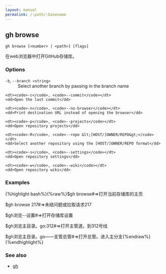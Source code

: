 ```yaml
---
layout: manual
permalink: /:path/:basename
---
```


## gh browse

```
gh browse [<number> | <path>] [flags]
```

在web浏览器中打开GitHub存储库。

### Options

<dl class="flags">
	<dt><code>-b</code>, <code>--branch &lt;string&gt;</code></dt>
	<dd>Select another branch by passing in the branch name</dd>

```
<dt><code>-c</code>, <code>--commit</code></dt>
<dd>Open the last commit</dd>

<dt><code>-n</code>, <code>--no-browser</code></dt>
<dd>Print destination URL instead of opening the browser</dd>

<dt><code>-p</code>, <code>--projects</code></dt>
<dd>Open repository projects</dd>

<dt><code>-R</code>, <code>--repo &lt;[HOST/]OWNER/REPO&gt;</code></dt>
<dd>Select another repository using the [HOST/]OWNER/REPO format</dd>

<dt><code>-s</code>, <code>--settings</code></dt>
<dd>Open repository settings</dd>

<dt><code>-w</code>, <code>--wiki</code></dt>
<dd>Open repository wiki</dd>
```

</dl>

### Examples

{%highlight bash%}{%raw%}$gh browse#=>打开当前存储库的主页

$gh browse 217#=>未结问题或拉取请求217

$gh浏览--设置#=>打开存储库设置

$gh浏览主目录。go:312#=>打开主管道。到312号线

$gh浏览主目录。go——支管总管#=>打开总管。进入主分支{%endraw%}{%endhighlight%}

### See also

-   [gh](./gh)
